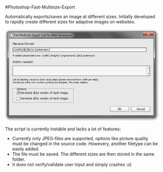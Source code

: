 #Photoshop-Fast-Multisize-Export

Automatically exports/saves an image at different sizes. Initially developed to rapidly create different sizes for adaptive images on websites.

![Screenshot of the programms GUI.](screenshot.png)

The script is currently instable and lacks a lot of features:

- Currently only JPEG-files are supported, options like picture quality must
be changed in the source code. Howevery, another filetype can be easily added.
- The file must be saved. The different sizes are then stored in the same folder.
- It does not verify/validate user input and simply crashes :o)

